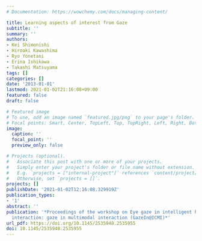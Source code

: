 ```yaml
---
# Documentation: https://wowchemy.com/docs/managing-content/

title: Learning aspects of interest from Gaze
subtitle: ''
summary: ''
authors:
- Kei Shimonishi
- Hiroaki Kawashima
- Ryo Yonetani
- Erina Ishikawa
- Takashi Matsuyama
tags: []
categories: []
date: '2013-01-01'
lastmod: 2021-01-02T21:16:08+09:00
featured: false
draft: false

# Featured image
# To use, add an image named `featured.jpg/png` to your page's folder.
# Focal points: Smart, Center, TopLeft, Top, TopRight, Left, Right, BottomLeft, Bottom, BottomRight.
image:
  caption: ''
  focal_point: ''
  preview_only: false

# Projects (optional).
#   Associate this post with one or more of your projects.
#   Simply enter your project's folder or file name without extension.
#   E.g. `projects = ["internal-project"]` references `content/project/deep-learning/index.md`.
#   Otherwise, set `projects = []`.
projects: []
publishDate: '2021-01-02T12:16:08.329919Z'
publication_types:
- '1'
abstract: ''
publication: '*Proceedings of the workshop on Eye gaze in intelligent human machine
  interaction: gaze in multimodal interaction (GazeIn@ICMI)*'
url_pdf: https://doi.org/10.1145/2535948.2535955
doi: 10.1145/2535948.2535955
---
```

